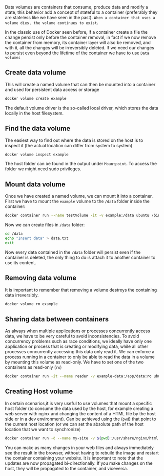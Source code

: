 Data volumes are containers that consume, produce data and modify a state, this behavior add a concept of stateful to a container (preferably they are stateless like we have seen in the past).
`When a container that uses a
volume dies, the volume continues to exist`.

In the classic use of Docker seen before, if a container create a file the change persist only before the container removal, in fact if we now remove the container from memory, its container layer will also be removed, and
with it, all the changes will be irreversibly deleted. If we need our changes to persist even
beyond the lifetime of the container we have to use `Data volumes`

## Create data volume
This will create a named volume that can then be mounted
into a container and used for persistent data access or storage
```sh
docker volume create example
```
The default volume driver is the so-called local driver, which stores the data
locally in the host filesystem.

## Find the data volume
The easiest way to find out where the data is stored on the host is to inspect it (the actual location can differ from system to system)
```sh
docker volume inspect example
```
The host folder can be found in the output under `Mountpoint`.
To access the folder we might need sudo privileges.

## Mount data volume
Once we have created a named volume, we can mount it into a container.
First we have to mount the `example` volume to the `/data` folder inside the container:
```sh
docker container run --name testVolume -it -v example:/data ubuntu /bin/sh
```
Now we can create files in `/data` folder:
```sh
cd /data 
echo "Insert data" > data.txt
exit
```
Now every data contained in the `/data` folder will persist even if the container is deleted, the only thing to do is attach it to another container to use its content.

## Removing data volume
It is important to remember that removing a volume destroys the containing data irreversibly.
```sh
docker volume rm example
```

## Sharing data between containers
As always when multiple applications or processes concurrently access data, we have to be very careful to avoid inconsistencies. To avoid concurrency problems such as race conditions, we ideally have only one application or process that is creating or modifying
data, while all other processes concurrently accessing this data only read it. We can enforce a process running in a container to only be able to read the data in a volume by mounting this volume as read-only.
We have to set one of the two containers as read-only (`ro`)
```sh
docker container run -it --name reader -v example-data:/app/data:ro ubuntu:19.04 /bin/bash
```

## Creating Host volume
In certain scenarios,it is very useful to use volumes that mount a specific host folder (to consume the data used by the host, for example creating a web server with nginx and changing the content of a HTML file by the host side or in a dev environment).
Can be achieved using the (`pwd`) that point to the current host location (or we can set the absolute path of the host location that we want to synchronize)
```sh
docker container run -d --name my-site -v $(pwd):/usr/share/nginx/html -p 8080:80 my-website:1.0
```
You can make as many changes in your web files and always immediately see the result in the browser, without having to rebuild the image and restart the container containing your website.
It is important to note that the updates are now propagated bi-directionally. If you make changes on the host, they will be propagated to the container, and viceversa.
